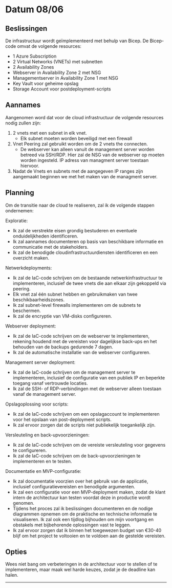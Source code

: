 # Datum 08/06

## Beslissingen
De infrastructuur wordt geïmplementeerd met behulp van Bicep. De Bicep-code omvat de volgende resources:

- 1 Azure Subscription
- 2 Virtual Networks (VNETs) met subnetten
- 2 Availability Zones
- Webserver in Availability Zone 2 met NSG
- Managementserver in Availability Zone 1 met NSG
- Key Vault voor geheime opslag
- Storage Account voor postdeployment-scripts


## Aannames
Aangenomen word dat voor de cloud infrastructuur de volgende resources nodig zullen zijn:
1. 2 vnets met een subnet in elk vnet. 
   + Elk subnet moeten worden beveiligd met een firewall
2. Vnet Peering zal gebruikt worden om de 2 vnets the connecten.
    + De webserver kan alleen vanuit de management server worden betreed via SSH/RDP.
    Hier zal de NSG van de webserver op moeten worden ingesteld. IP adress van managment server toestaan hiervoor.
3. Nadat de Vnets en subnets met de aangegeven IP ranges zijn aangemaakt beginnen we met het maken van de managment server.

## Planning

Om de transitie naar de cloud te realiseren, zal ik de volgende stappen ondernemen:  

Exploratie:  

- Ik zal de verstrekte eisen grondig bestuderen en eventuele onduidelijkheden identificeren.
- Ik zal aannames documenteren op basis van beschikbare informatie en communicatie met de stakeholders.
- Ik zal de benodigde cloudinfrastructuurdiensten identificeren en een overzicht maken.  

Netwerkdeployments:  

- Ik zal de IaC-code schrijven om de bestaande netwerkinfrastructuur te implementeren, inclusief de twee vnets die aan elkaar zijn gekoppeld via peering.
- Elk vnet zal één subnet hebben en gebruikmaken van twee beschikbaarheidszones.
- Ik zal subnet-level firewalls implementeren om de subnets te beschermen.
- Ik zal de encryptie van VM-disks configureren.  

Webserver deployment:  

- Ik zal de IaC-code schrijven om de webserver te implementeren, rekening houdend met de vereisten voor dagelijkse back-ups en het behouden van de backups gedurende 7 dagen.
- Ik zal de automatische installatie van de webserver configureren.  

Management server deployment:  

- Ik zal de IaC-code schrijven om de management server te implementeren, inclusief de configuratie van een publiek IP en beperkte toegang vanaf vertrouwde locaties.
- Ik zal de SSH- of RDP-verbindingen met de webserver alleen toestaan vanaf de management server.  

Opslagoplossing voor scripts:

- Ik zal de IaC-code schrijven om een opslagaccount te implementeren voor het opslaan van post-deployment scripts.
- Ik zal ervoor zorgen dat de scripts niet publiekelijk toegankelijk zijn.  

Versleuteling en back-upvoorzieningen:

- Ik zal de IaC-code schrijven om de vereiste versleuteling voor gegevens te configureren.
- Ik zal de IaC-code schrijven om de back-upvoorzieningen te implementeren en te testen.  

Documentatie en MVP-configuratie:

- Ik zal documentatie voorzien over het gebruik van de applicatie, inclusief configuratievereisten en benodigde argumenten.
- Ik zal een configuratie voor een MVP-deployment maken, zodat de klant intern de architectuur kan testen voordat deze in productie wordt genomen.
- Tijdens het proces zal ik beslissingen documenteren en de nodige diagrammen opnemen om de praktische en technische informatie te visualiseren. Ik zal ook een tijdlog bijhouden om mijn voortgang en obstakels met bijbehorende oplossingen vast te leggen.  
- Ik zal ervoor zorgen dat ik binnen het toegewezen budget van €30-40 blijf om het project te voltooien en te voldoen aan de gestelde vereisten.

## Opties
Wees niet bang om verbeteringen in de architectuur voor te stellen of te implementeren, maar maak wel harde keuzes, zodat je de deadline kan halen.

---
